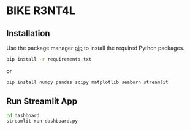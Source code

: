 # BIKE R3NT4L 


## Installation

Use the package manager [pip](https://pip.pypa.io/en/stable/) to install the required Python packages.

```bash
pip install -r requirements.txt
```
or




```bash
pip install numpy pandas scipy matplotlib seaborn streamlit 
```

## Run Streamlit App  
```bash
cd dashboard
streamlit run dashboard.py
```
